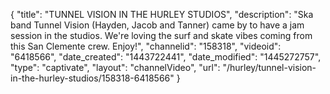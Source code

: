 {
    "title": "TUNNEL VISION IN THE HURLEY STUDIOS",
    "description": "Ska band Tunnel Vision (Hayden, Jacob and Tanner) came by to have a jam session in the studios. We're loving the surf and skate vibes coming from this San Clemente crew. Enjoy!",
    "channelid": "158318",
    "videoid": "6418566",
    "date_created": "1443722441",
    "date_modified": "1445272757",
    "type": "captivate",
    "layout": "channelVideo",
    "url": "\/hurley\/tunnel-vision-in-the-hurley-studios\/158318-6418566"
}